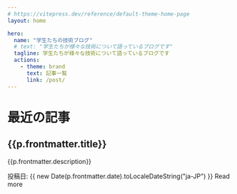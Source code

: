 ```yaml
---
# https://vitepress.dev/reference/default-theme-home-page
layout: home

hero:
  name: "学生たちの技術ブログ"
  # text: "学生たちが様々な技術について語っているブログです"
  tagline: 学生たちが様々な技術について語っているブログです
  actions:
    - theme: brand
      text: 記事一覧
      link: /post/
---
```


<script setup>
import { data as posts } from './post/posts.data.js'
import HomeComponent from "./HomeComponent.vue"

const sorted_posts = posts
  .sort((a,b) => 
    new Date(b.frontmatter.date) - new Date(a.frontmatter.date)
  )
  .slice(0,5);
</script>

<HomeComponent>
<h1>最近の記事</h1>

<div v-for="p in sorted_posts">
    <a :href="p.url"><h2>{{p.frontmatter.title}}</h2></a>
    {{p.frontmatter.description}}
    <p>投稿日: {{ new Date(p.frontmatter.date).toLocaleDateString("ja-JP") }} <a :href="p.url">Read more</a></p>
</div>
</HomeComponent>
